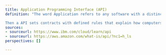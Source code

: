 ```yaml
---
title: Application Programming Interface (API)
definition: "The word Application refers to any software with a distinct function, and interface can be thought as a contract of service between two applications. This contract defines how the two communicate with each other using requests and responses. 

Then a API sets contracts with defined rules that explain how computers or applications communicate with one another. This allows services and products to communicate with each other and leverage each other's data and functionality through a documented interface."
sources:
- sourceurl: https://www.ibm.com/cloud/learn/api
- sourceurl: https://aws.amazon.com/what-is/api/?nc1=h_ls
perspectives: []

---
```

